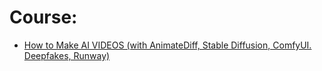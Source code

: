 # Course:
- [How to Make AI VIDEOS (with AnimateDiff, Stable Diffusion, ComfyUI. Deepfakes, Runway)](https://youtu.be/dFJxwl-azEA)
